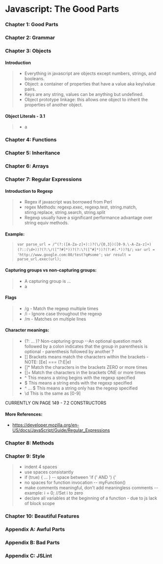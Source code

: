 # Javascript: The Good Parts

### Chapter 1: Good Parts


### Chapter 2: Grammar


### Chapter 3: Objects
#### Introduction
> - Everything in javascript are objects except numbers, strings, and booleans.
> - Object:  a container of properties that have a value aka key/value pairs.  
> - Keys are any string, values can be anything but undefined.
> - Object prototype linkage: this allows one object to inherit the properties of another object.
	
#### Object Literals - 3.1
> - a

### Chapter 4: Functions


### Chapter 5: Inheritance


### Chapter 6: Arrays


### Chapter 7: Regular Expressions
#### Introduction to Regexp
> - Regex if javascript was borrowed from Perl
> - regex Methods: regexp.exec, regexp.test, string.match, stirng.replace, string.search, string.split
> - Regexp usually have a significant performance advantage over string equiv methods.

#### Example:
> `var parse_url = /^(?:([A-Za-z]+):)?(\/{0,3})([0-9.\-A-Za-z]+)(?::(\d+))?(?:\/([^?#]*))?(?:\?([^#]*))?(?:#(.*))?$/;`
> `var url = 'http://www.google.com:80/test?q#some';`
> `var result = parse_url.exec(url);`

#### Capturing groups vs non-capturing groups:
> - A capturing group is ...
> - a

#### Flags
> - /g - Match the regexp multiple times
> - /i - Ignore case throughout the regexp 
> - /m - Matches on multiple lines

#### Character meanings:
> - (?: ... )?  Non-capturing group --An optional question mark followed by a colon indicates that the group in parenthesis 
				is optional - parenthesis followed by another ?
> - []   Brackets means match the characters within the brackets - NOTE: [Ee] === (?:E|e)
> - []*  Match the characters in the brackets ZERO or more times
> - []+  Match the characters in the brackets ONE or more times
> - ^   This means a string begins with the regexp specified
> - $   This means a string ends with the regexp specified
> - ^ ... $  This means a string only has the regexp specified
> - \d  This is the same as [0-9]

CURRENTLY ON PAGE 149 - 7.2 CONSTRUCTORS

#### More References: 
- https://developer.mozilla.org/en-US/docs/JavaScript/Guide/Regular_Expressions

### Chapter 8: Methods


### Chapter 9: Style
> - indent 4 spaces
> - use spaces consistantly
> - if (true) { ... } -- space between 'if (' AND ') {'
> - no spaces for function invocation -- myFunction()
> - make comments meaningful, don't add meaningless comments -- example: i = 0; //Set i to zero
> - declare all variables at the beginning of a function - due to js lack of block scope

### Chapter 10: Beautiful Features


### Appendix A: Awful Parts


### Appendix B: Bad Parts


### Appendix C: JSLint
